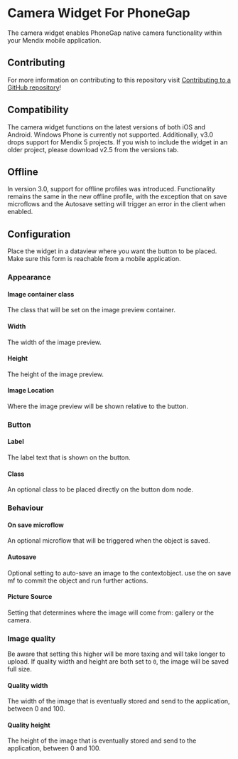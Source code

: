 # Camera Widget For PhoneGap

The camera widget enables PhoneGap native camera functionality within your Mendix mobile
application.

## Contributing

For more information on contributing to this repository visit
[Contributing to a GitHub repository](https://world.mendix.com/display/howto50/Contributing+to+a+GitHub+repository)!

## Compatibility
The camera widget functions on the latest versions of both iOS and Android. Windows Phone is
currently not supported. Additionally, v3.0 drops support for Mendix 5 projects. If you wish to include the widget in an older project, please download v2.5 from the versions tab. 

## Offline
In version 3.0, support for offline profiles was introduced. Functionality remains the same in the new offline profile, with the exception that on save microflows and the Autosave setting will trigger an error in the client when enabled.  

## Configuration

Place the widget in a dataview where you want the button to be placed. Make sure this form is
reachable from a mobile application.

### Appearance
#### Image container class
The class that will be set on the image preview container.

#### Width
The width of the image preview.

#### Height
The height of the image preview.

#### Image Location
Where the image preview will be shown relative to the button.

### Button
#### Label
The label text that is shown on the button.

#### Class
An optional class to be placed directly on the button dom node.

### Behaviour
#### On save microflow
An optional microflow that will be triggered when the object is saved.

#### Autosave
Optional setting to auto-save an image to the contextobject. use the on save mf to commit the object
and run further actions.

#### Picture Source
Setting that determines where the image will come from: gallery or the camera.

### Image quality
Be aware that setting this higher will be more taxing and will take longer to upload.  If quality
width and height are both set to `0`, the image will be saved full size.

#### Quality width
The width of the image that is eventually stored and send to the application, between 0 and 100. 
#### Quality height
The height of the image that is eventually stored and send to the application, between 0 and 100.

